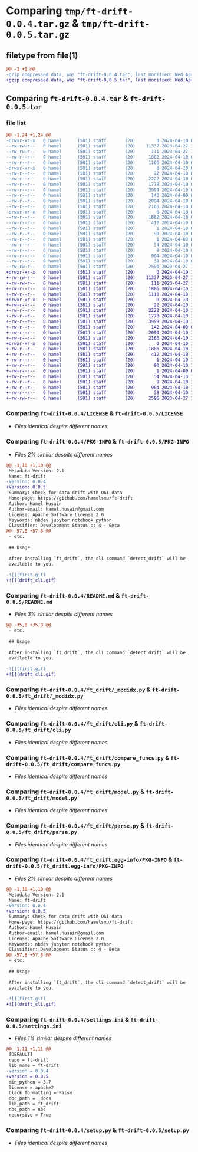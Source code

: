 # Comparing `tmp/ft-drift-0.0.4.tar.gz` & `tmp/ft-drift-0.0.5.tar.gz`

## filetype from file(1)

```diff
@@ -1 +1 @@
-gzip compressed data, was "ft-drift-0.0.4.tar", last modified: Wed Apr 10 07:31:12 2024, max compression
+gzip compressed data, was "ft-drift-0.0.5.tar", last modified: Wed Apr 10 13:59:31 2024, max compression
```

## Comparing `ft-drift-0.0.4.tar` & `ft-drift-0.0.5.tar`

### file list

```diff
@@ -1,24 +1,24 @@
-drwxr-xr-x   0 hamel      (501) staff       (20)        0 2024-04-10 07:31:12.874698 ft-drift-0.0.4/
--rw-rw-r--   0 hamel      (501) staff       (20)    11337 2023-04-27 10:12:58.000000 ft-drift-0.0.4/LICENSE
--rw-rw-r--   0 hamel      (501) staff       (20)      111 2023-04-27 10:12:58.000000 ft-drift-0.0.4/MANIFEST.in
--rw-r--r--   0 hamel      (501) staff       (20)     1882 2024-04-10 07:31:12.874492 ft-drift-0.0.4/PKG-INFO
--rw-r--r--   0 hamel      (501) staff       (20)     1106 2024-04-10 07:30:58.000000 ft-drift-0.0.4/README.md
-drwxr-xr-x   0 hamel      (501) staff       (20)        0 2024-04-10 07:31:12.873208 ft-drift-0.0.4/ft_drift/
--rw-r--r--   0 hamel      (501) staff       (20)       22 2024-04-10 07:31:03.000000 ft-drift-0.0.4/ft_drift/__init__.py
--rw-r--r--   0 hamel      (501) staff       (20)     2222 2024-04-10 07:31:03.000000 ft-drift-0.0.4/ft_drift/_modidx.py
--rw-r--r--   0 hamel      (501) staff       (20)     1778 2024-04-10 07:31:03.000000 ft-drift-0.0.4/ft_drift/cli.py
--rw-r--r--   0 hamel      (501) staff       (20)     3999 2024-04-10 07:31:03.000000 ft-drift-0.0.4/ft_drift/compare_funcs.py
--rw-r--r--   0 hamel      (501) staff       (20)      142 2024-04-09 05:05:40.000000 ft-drift-0.0.4/ft_drift/core.py
--rw-r--r--   0 hamel      (501) staff       (20)     2094 2024-04-10 07:31:03.000000 ft-drift-0.0.4/ft_drift/model.py
--rw-r--r--   0 hamel      (501) staff       (20)     2166 2024-04-10 07:31:03.000000 ft-drift-0.0.4/ft_drift/parse.py
-drwxr-xr-x   0 hamel      (501) staff       (20)        0 2024-04-10 07:31:12.874313 ft-drift-0.0.4/ft_drift.egg-info/
--rw-r--r--   0 hamel      (501) staff       (20)     1882 2024-04-10 07:31:12.000000 ft-drift-0.0.4/ft_drift.egg-info/PKG-INFO
--rw-r--r--   0 hamel      (501) staff       (20)      412 2024-04-10 07:31:12.000000 ft-drift-0.0.4/ft_drift.egg-info/SOURCES.txt
--rw-r--r--   0 hamel      (501) staff       (20)        1 2024-04-10 07:31:12.000000 ft-drift-0.0.4/ft_drift.egg-info/dependency_links.txt
--rw-r--r--   0 hamel      (501) staff       (20)       90 2024-04-10 07:31:12.000000 ft-drift-0.0.4/ft_drift.egg-info/entry_points.txt
--rw-r--r--   0 hamel      (501) staff       (20)        1 2024-04-09 05:22:09.000000 ft-drift-0.0.4/ft_drift.egg-info/not-zip-safe
--rw-r--r--   0 hamel      (501) staff       (20)       54 2024-04-10 07:31:12.000000 ft-drift-0.0.4/ft_drift.egg-info/requires.txt
--rw-r--r--   0 hamel      (501) staff       (20)        9 2024-04-10 07:31:12.000000 ft-drift-0.0.4/ft_drift.egg-info/top_level.txt
--rw-r--r--   0 hamel      (501) staff       (20)      904 2024-04-10 07:31:03.000000 ft-drift-0.0.4/settings.ini
--rw-r--r--   0 hamel      (501) staff       (20)       38 2024-04-10 07:31:12.874740 ft-drift-0.0.4/setup.cfg
--rw-rw-r--   0 hamel      (501) staff       (20)     2596 2023-04-27 10:12:58.000000 ft-drift-0.0.4/setup.py
+drwxr-xr-x   0 hamel      (501) staff       (20)        0 2024-04-10 13:59:31.711691 ft-drift-0.0.5/
+-rw-rw-r--   0 hamel      (501) staff       (20)    11337 2023-04-27 10:12:58.000000 ft-drift-0.0.5/LICENSE
+-rw-rw-r--   0 hamel      (501) staff       (20)      111 2023-04-27 10:12:58.000000 ft-drift-0.0.5/MANIFEST.in
+-rw-r--r--   0 hamel      (501) staff       (20)     1886 2024-04-10 13:59:31.711489 ft-drift-0.0.5/PKG-INFO
+-rw-r--r--   0 hamel      (501) staff       (20)     1110 2024-04-10 13:58:24.000000 ft-drift-0.0.5/README.md
+drwxr-xr-x   0 hamel      (501) staff       (20)        0 2024-04-10 13:59:31.710436 ft-drift-0.0.5/ft_drift/
+-rw-r--r--   0 hamel      (501) staff       (20)       22 2024-04-10 13:59:13.000000 ft-drift-0.0.5/ft_drift/__init__.py
+-rw-r--r--   0 hamel      (501) staff       (20)     2222 2024-04-10 13:59:16.000000 ft-drift-0.0.5/ft_drift/_modidx.py
+-rw-r--r--   0 hamel      (501) staff       (20)     1778 2024-04-10 13:59:13.000000 ft-drift-0.0.5/ft_drift/cli.py
+-rw-r--r--   0 hamel      (501) staff       (20)     3999 2024-04-10 13:59:13.000000 ft-drift-0.0.5/ft_drift/compare_funcs.py
+-rw-r--r--   0 hamel      (501) staff       (20)      142 2024-04-09 05:05:40.000000 ft-drift-0.0.5/ft_drift/core.py
+-rw-r--r--   0 hamel      (501) staff       (20)     2094 2024-04-10 13:59:13.000000 ft-drift-0.0.5/ft_drift/model.py
+-rw-r--r--   0 hamel      (501) staff       (20)     2166 2024-04-10 13:59:13.000000 ft-drift-0.0.5/ft_drift/parse.py
+drwxr-xr-x   0 hamel      (501) staff       (20)        0 2024-04-10 13:59:31.711326 ft-drift-0.0.5/ft_drift.egg-info/
+-rw-r--r--   0 hamel      (501) staff       (20)     1886 2024-04-10 13:59:31.000000 ft-drift-0.0.5/ft_drift.egg-info/PKG-INFO
+-rw-r--r--   0 hamel      (501) staff       (20)      412 2024-04-10 13:59:31.000000 ft-drift-0.0.5/ft_drift.egg-info/SOURCES.txt
+-rw-r--r--   0 hamel      (501) staff       (20)        1 2024-04-10 13:59:31.000000 ft-drift-0.0.5/ft_drift.egg-info/dependency_links.txt
+-rw-r--r--   0 hamel      (501) staff       (20)       90 2024-04-10 13:59:31.000000 ft-drift-0.0.5/ft_drift.egg-info/entry_points.txt
+-rw-r--r--   0 hamel      (501) staff       (20)        1 2024-04-09 05:22:09.000000 ft-drift-0.0.5/ft_drift.egg-info/not-zip-safe
+-rw-r--r--   0 hamel      (501) staff       (20)       54 2024-04-10 13:59:31.000000 ft-drift-0.0.5/ft_drift.egg-info/requires.txt
+-rw-r--r--   0 hamel      (501) staff       (20)        9 2024-04-10 13:59:31.000000 ft-drift-0.0.5/ft_drift.egg-info/top_level.txt
+-rw-r--r--   0 hamel      (501) staff       (20)      904 2024-04-10 13:59:13.000000 ft-drift-0.0.5/settings.ini
+-rw-r--r--   0 hamel      (501) staff       (20)       38 2024-04-10 13:59:31.711735 ft-drift-0.0.5/setup.cfg
+-rw-rw-r--   0 hamel      (501) staff       (20)     2596 2023-04-27 10:12:58.000000 ft-drift-0.0.5/setup.py
```

### Comparing `ft-drift-0.0.4/LICENSE` & `ft-drift-0.0.5/LICENSE`

 * *Files identical despite different names*

### Comparing `ft-drift-0.0.4/PKG-INFO` & `ft-drift-0.0.5/PKG-INFO`

 * *Files 2% similar despite different names*

```diff
@@ -1,10 +1,10 @@
 Metadata-Version: 2.1
 Name: ft-drift
-Version: 0.0.4
+Version: 0.0.5
 Summary: Check for data drift with OAI data
 Home-page: https://github.com/hamelsmu/ft-drift
 Author: Hamel Husain
 Author-email: hamel.husain@gmail.com
 License: Apache Software License 2.0
 Keywords: nbdev jupyter notebook python
 Classifier: Development Status :: 4 - Beta
@@ -57,8 +57,8 @@
 - etc.
 
 ## Usage
 
 After installing `ft_drift`, the cli command `detect_drift` will be
 available to you.
 
-![](first.gif)
+![](drift_cli.gif)
```

### Comparing `ft-drift-0.0.4/README.md` & `ft-drift-0.0.5/README.md`

 * *Files 3% similar despite different names*

```diff
@@ -35,8 +35,8 @@
 - etc.
 
 ## Usage
 
 After installing `ft_drift`, the cli command `detect_drift` will be
 available to you.
 
-![](first.gif)
+![](drift_cli.gif)
```

### Comparing `ft-drift-0.0.4/ft_drift/_modidx.py` & `ft-drift-0.0.5/ft_drift/_modidx.py`

 * *Files identical despite different names*

### Comparing `ft-drift-0.0.4/ft_drift/cli.py` & `ft-drift-0.0.5/ft_drift/cli.py`

 * *Files identical despite different names*

### Comparing `ft-drift-0.0.4/ft_drift/compare_funcs.py` & `ft-drift-0.0.5/ft_drift/compare_funcs.py`

 * *Files identical despite different names*

### Comparing `ft-drift-0.0.4/ft_drift/model.py` & `ft-drift-0.0.5/ft_drift/model.py`

 * *Files identical despite different names*

### Comparing `ft-drift-0.0.4/ft_drift/parse.py` & `ft-drift-0.0.5/ft_drift/parse.py`

 * *Files identical despite different names*

### Comparing `ft-drift-0.0.4/ft_drift.egg-info/PKG-INFO` & `ft-drift-0.0.5/ft_drift.egg-info/PKG-INFO`

 * *Files 2% similar despite different names*

```diff
@@ -1,10 +1,10 @@
 Metadata-Version: 2.1
 Name: ft-drift
-Version: 0.0.4
+Version: 0.0.5
 Summary: Check for data drift with OAI data
 Home-page: https://github.com/hamelsmu/ft-drift
 Author: Hamel Husain
 Author-email: hamel.husain@gmail.com
 License: Apache Software License 2.0
 Keywords: nbdev jupyter notebook python
 Classifier: Development Status :: 4 - Beta
@@ -57,8 +57,8 @@
 - etc.
 
 ## Usage
 
 After installing `ft_drift`, the cli command `detect_drift` will be
 available to you.
 
-![](first.gif)
+![](drift_cli.gif)
```

### Comparing `ft-drift-0.0.4/settings.ini` & `ft-drift-0.0.5/settings.ini`

 * *Files 1% similar despite different names*

```diff
@@ -1,11 +1,11 @@
 [DEFAULT]
 repo = ft-drift
 lib_name = ft-drift
-version = 0.0.4
+version = 0.0.5
 min_python = 3.7
 license = apache2
 black_formatting = False
 doc_path = _docs
 lib_path = ft_drift
 nbs_path = nbs
 recursive = True
```

### Comparing `ft-drift-0.0.4/setup.py` & `ft-drift-0.0.5/setup.py`

 * *Files identical despite different names*

